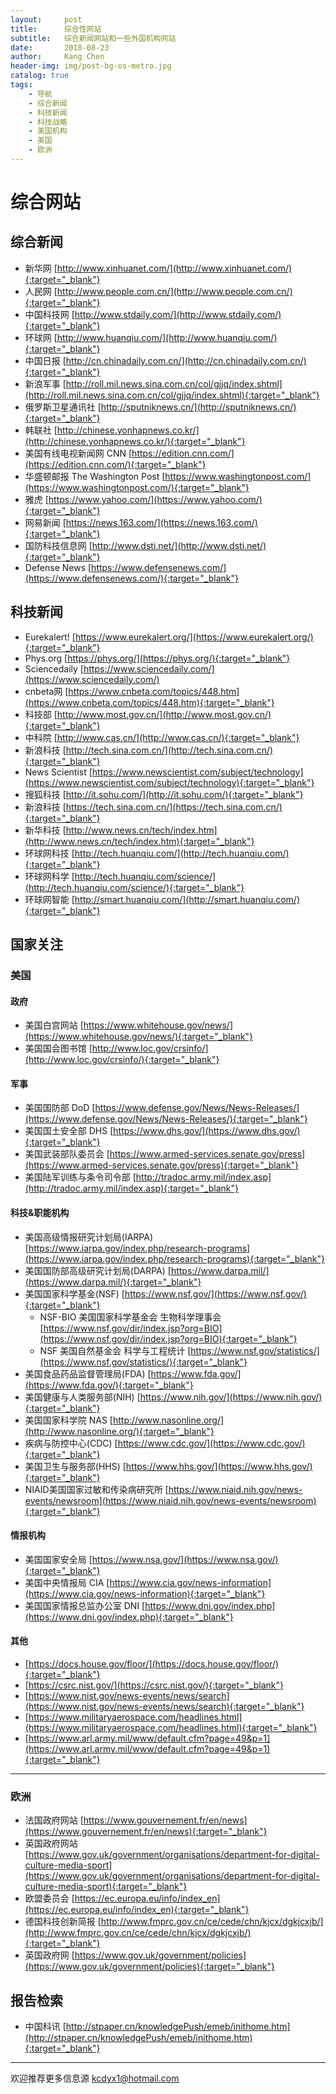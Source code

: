 ```yaml
---
layout:     post
title:      综合性网站
subtitle:   综合新闻网站和一些外国机构网站
date:       2018-08-23
author:     Kang Chen
header-img: img/post-bg-os-metro.jpg
catalog: true
tags:
    - 导航
    - 综合新闻
    - 科技新闻
    - 科技战略
    - 美国机构
    - 美国
    - 欧洲
---
```

# 综合网站

## 综合新闻

- 新华网 [http://www.xinhuanet.com/](http://www.xinhuanet.com/){:target="_blank"}
- 人民网 [http://www.people.com.cn/](http://www.people.com.cn/){:target="_blank"}
- 中国科技网 [http://www.stdaily.com/](http://www.stdaily.com/){:target="_blank"}
- 环球网 [http://www.huanqiu.com/](http://www.huanqiu.com/){:target="_blank"}
- 中国日报 [http://cn.chinadaily.com.cn/](http://cn.chinadaily.com.cn/){:target="_blank"}
- 新浪军事 [http://roll.mil.news.sina.com.cn/col/gjjq/index.shtml](http://roll.mil.news.sina.com.cn/col/gjjq/index.shtml){:target="_blank"}
- 俄罗斯卫星通讯社 [http://sputniknews.cn/](http://sputniknews.cn/){:target="_blank"}
- 韩联社 [http://chinese.yonhapnews.co.kr/](http://chinese.yonhapnews.co.kr/){:target="_blank"}
- 美国有线电视新闻网 CNN [https://edition.cnn.com/](https://edition.cnn.com/){:target="_blank"}
- 华盛顿邮报 The Washington Post [https://www.washingtonpost.com/](https://www.washingtonpost.com/){:target="_blank"}
- 雅虎 [https://www.yahoo.com/](https://www.yahoo.com/){:target="_blank"}
- 网易新闻 [https://news.163.com/](https://news.163.com/){:target="_blank"}
- 国防科技信息网 [http://www.dsti.net/](http://www.dsti.net/){:target="_blank"}
- Defense News [https://www.defensenews.com/](https://www.defensenews.com/){:target="_blank"}

## 科技新闻

- Eurekalert! [https://www.eurekalert.org/](https://www.eurekalert.org/){:target="_blank"}
- Phys.org [https://phys.org/](https://phys.org/){:target="_blank"}
- Sciencedaily [https://www.sciencedaily.com/](https://www.sciencedaily.com/)
- cnbeta网 [https://www.cnbeta.com/topics/448.htm](https://www.cnbeta.com/topics/448.htm){:target="_blank"}
- 科技部 [http://www.most.gov.cn/](http://www.most.gov.cn/){:target="_blank"}
- 中科院 [http://www.cas.cn/](http://www.cas.cn/){:target="_blank"}
- 新浪科技 [http://tech.sina.com.cn/](http://tech.sina.com.cn/){:target="_blank"}
- News Scientist [https://www.newscientist.com/subject/technology](https://www.newscientist.com/subject/technology){:target="_blank"}
- 搜狐科技 [http://it.sohu.com/](http://it.sohu.com/){:target="_blank"}
- 新浪科技 [https://tech.sina.com.cn/](https://tech.sina.com.cn/){:target="_blank"}
- 新华科技 [http://www.news.cn/tech/index.htm](http://www.news.cn/tech/index.htm){:target="_blank"}
- 环球网科技 [http://tech.huanqiu.com/](http://tech.huanqiu.com/){:target="_blank"}
- 环球网科学 [http://tech.huanqiu.com/science/](http://tech.huanqiu.com/science/){:target="_blank"}
- 环球网智能 [http://smart.huanqiu.com/](http://smart.huanqiu.com/){:target="_blank"}

## 国家关注

### 美国

#### 政府

- 美国白宫网站 [https://www.whitehouse.gov/news/](https://www.whitehouse.gov/news/){:target="_blank"}
- 美国国会图书馆 [http://www.loc.gov/crsinfo/](http://www.loc.gov/crsinfo/){:target="_blank"}

#### 军事

- 美国国防部 DoD  [https://www.defense.gov/News/News-Releases/](https://www.defense.gov/News/News-Releases/){:target="_blank"}
- 美国国土安全部 DHS [https://www.dhs.gov/](https://www.dhs.gov/){:target="_blank"}
- 美国武装部队委员会 [https://www.armed-services.senate.gov/press](https://www.armed-services.senate.gov/press){:target="_blank"}
- 美国陆军训练与条令司令部 [http://tradoc.army.mil/index.asp](http://tradoc.army.mil/index.asp){:target="_blank"}


#### 科技&职能机构

- 美国高级情报研究计划局(IARPA)[https://www.iarpa.gov/index.php/research-programs](https://www.iarpa.gov/index.php/research-programs){:target="_blank"}
- 美国国防部高级研究计划局(DARPA) [https://www.darpa.mil/](https://www.darpa.mil/){:target="_blank"}
- 美国国家科学基金(NSF) [https://www.nsf.gov/](https://www.nsf.gov/){:target="_blank"}
    - NSF-BIO 美国国家科学基金会 生物科学理事会 [https://www.nsf.gov/dir/index.jsp?org=BIO](https://www.nsf.gov/dir/index.jsp?org=BIO){:target="_blank"}
    - NSF 美国自然基金会 科学与工程统计 [https://www.nsf.gov/statistics/](https://www.nsf.gov/statistics/){:target="_blank"}
- 美国食品药品监督管理局(FDA) [https://www.fda.gov/](https://www.fda.gov/){:target="_blank"}
- 美国健康与人类服务部(NIH) [https://www.nih.gov/](https://www.nih.gov/){:target="_blank"}
- 美国国家科学院 NAS [http://www.nasonline.org/](http://www.nasonline.org/){:target="_blank"}
- 疾病与防控中心(CDC) [https://www.cdc.gov/](https://www.cdc.gov/){:target="_blank"}
- 美国卫生与服务部(HHS) [https://www.hhs.gov/](https://www.hhs.gov/){:target="_blank"}
- NIAID美国国家过敏和传染病研究所 [https://www.niaid.nih.gov/news-events/newsroom](https://www.niaid.nih.gov/news-events/newsroom){:target="_blank"}

#### 情报机构

- 美国国家安全局 [https://www.nsa.gov/](https://www.nsa.gov/){:target="_blank"}
- 美国中央情报局 CIA [https://www.cia.gov/news-information](https://www.cia.gov/news-information){:target="_blank"}
- 美国国家情报总监办公室 DNI [https://www.dni.gov/index.php](https://www.dni.gov/index.php){:target="_blank"}

#### 其他

- [https://docs.house.gov/floor/](https://docs.house.gov/floor/){:target="_blank"}
- [https://csrc.nist.gov/](https://csrc.nist.gov/){:target="_blank"}
- [https://www.nist.gov/news-events/news/search](https://www.nist.gov/news-events/news/search){:target="_blank"}
- [https://www.militaryaerospace.com/headlines.html](https://www.militaryaerospace.com/headlines.html){:target="_blank"}
- [https://www.arl.army.mil/www/default.cfm?page=49&p=1](https://www.arl.army.mil/www/default.cfm?page=49&p=1){:target="_blank"}

----

### 欧洲

- 法国政府网站 [https://www.gouvernement.fr/en/news](https://www.gouvernement.fr/en/news){:target="_blank"}
- 英国政府网站[https://www.gov.uk/government/organisations/department-for-digital-culture-media-sport](https://www.gov.uk/government/organisations/department-for-digital-culture-media-sport){:target="_blank"}
- 欧盟委员会 [https://ec.europa.eu/info/index_en](https://ec.europa.eu/info/index_en){:target="_blank"}
- 德国科技创新简报 [http://www.fmprc.gov.cn/ce/cede/chn/kjcx/dgkjcxjb/](http://www.fmprc.gov.cn/ce/cede/chn/kjcx/dgkjcxjb/){:target="_blank"}
- 英国政府网 [https://www.gov.uk/government/policies](https://www.gov.uk/government/policies){:target="_blank"}

## 报告检索

- 中国科讯 [http://stpaper.cn/knowledgePush/emeb/inithome.htm](http://stpaper.cn/knowledgePush/emeb/inithome.htm){:target="_blank"}

----

欢迎推荐更多信息源 [kcdyx1@hotmail.com](mailto:kcdyx1@hotmail.com)